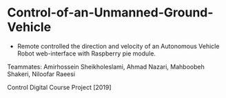 # Control-of-an-Unmanned-Ground-Vehicle
- Remote controlled the direction and velocity of an Autonomous Vehicle Robot web-interface with Raspberry pie module.

Teammates: Amirhossein Sheikholeslami, Ahmad Nazari, Mahboobeh Shakeri, Niloofar Raeesi

Control Digital Course Project [2019]
